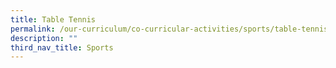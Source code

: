 ```yaml
---
title: Table Tennis
permalink: /our-curriculum/co-curricular-activities/sports/table-tennis/
description: ""
third_nav_title: Sports
---
```

